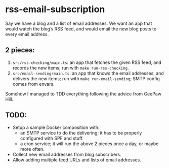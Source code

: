 # rss-email-subscription

Say we have a blog and a list of email addresses. We want an app that would watch the blog’s RSS feed, and would email the new blog posts to every email address.

## 2 pieces:

1. `src/rss-checking/main.ts`: an app that fetches the given RSS feed, and records the new items; run with `make run-rss-checking`.
2. `src/email-sending/main.ts`: an app that knows the email addresses, and delivers the new items; run with `make run-email-sending`; SMTP config comes from envars.

Somehow I managed to TDD everything following the advice from GeePaw Hill.

## TODO:

- Setup a sample Docker composition with:
  - an SMTP service to do the delivering; it has to be properly configured with SPF and stuff.
  - a cron service; it will run the above 2 pieces once a day, or maybe more often.
- Collect new email addresses from blog subscribers.
- Allow adding multiple feed URLs and lists of email addresses.
